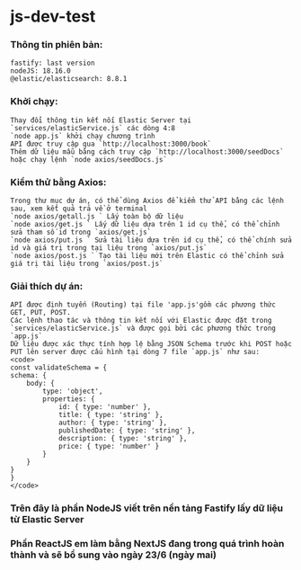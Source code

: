# js-dev-test
 ### Thông tin phiên bản:
    fastify: last version
    nodeJS: 18.16.0
    @elastic/elasticsearch: 8.8.1

 ### Khởi chạy:
    Thay đổi thông tin kết nối Elastic Server tại `services/elasticService.js` các dòng 4:8
    `node app.js` khởi chạy chương trình
    API được truy cập qua `http://localhost:3000/book`
    Thêm dữ liệu mẫu bằng cách truy cập `http://localhost:3000/seedDocs` hoặc chạy lệnh `node axios/seedDocs.js` 

 ### Kiểm thử bằng Axios:
    Trong thư mục dự án, có thể dùng Axios để kiểm thử API bằng các lệnh sau, xem kết quả trả về ở terminal
    `node axios/getall.js ` Lấy toàn bộ dữ liệu
    `node axios/get.js ` Lấy dữ liệu dựa trên 1 id cụ thể, có thể chỉnh sửa tham số id trong `axios/get.js`
    `node axios/put.js ` Sửa tài liệu dựa trên id cụ thể, có thể chính sửa id và giá trị trong tại liệu trong `axios/put.js`
    `node axios/post.js ` Tạo tài liệu mới trên Elastic có thể chỉnh sửa giá trị tài liệu trong `axios/post.js`
    
 ### Giải thích dự án:
    API được định tuyến (Routing) tại file 'app.js'gồm các phương thức GET, PUT, POST. 
    Các lệnh thao tác và thông tin kết nối với Elastic được đặt trong `services/elasticService.js` và được gọi bởi các phương thức trong `app.js`
    Dữ liệu được xác thực tính hợp lệ bằng JSON Schema trước khi POST hoặc PUT lên server được cấu hình tại dòng 7 file `app.js` như sau:
    <code>
    const validateSchema = {
    schema: {
        body: {
            type: 'object',
            properties: {
                id: { type: 'number' },
                title: { type: 'string' },
                author: { type: 'string' },
                publishedDate: { type: 'string' },
                description: { type: 'string' },
                price: { type: 'number' }
            }
        }
    }
    }
    </code>

 ### Trên đây là phần NodeJS viết trên nền tảng Fastify lấy dữ liệu từ Elastic Server
 ### Phần ReactJS em làm bằng NextJS đang trong quá trình hoàn thành và sẽ bổ sung vào ngày 23/6 (ngày mai)
    